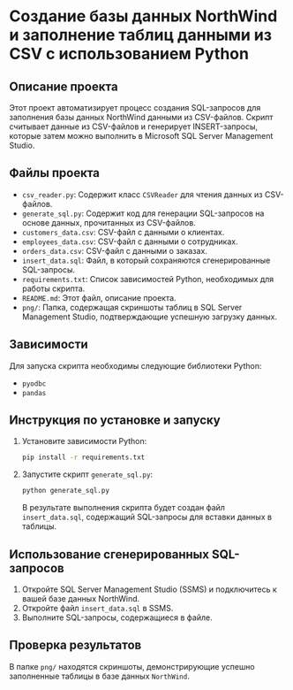 # Создание базы данных NorthWind и заполнение таблиц данными из CSV с использованием Python

## Описание проекта

Этот проект автоматизирует процесс создания SQL-запросов для заполнения базы данных NorthWind данными из CSV-файлов. Скрипт считывает данные из CSV-файлов и генерирует INSERT-запросы, которые затем можно выполнить в Microsoft SQL Server Management Studio.

## Файлы проекта

*   `csv_reader.py`: Содержит класс `CSVReader` для чтения данных из CSV-файлов.
*   `generate_sql.py`: Содержит код для генерации SQL-запросов на основе данных, прочитанных из CSV-файлов.
*   `customers_data.csv`: CSV-файл с данными о клиентах.
*   `employees_data.csv`: CSV-файл с данными о сотрудниках.
*   `orders_data.csv`: CSV-файл с данными о заказах.
*   `insert_data.sql`: Файл, в который сохраняются сгенерированные SQL-запросы.
*   `requirements.txt`: Список зависимостей Python, необходимых для работы скрипта.
*   `README.md`: Этот файл, описание проекта.
*   `png/`: Папка, содержащая скриншоты таблиц в SQL Server Management Studio, подтверждающие успешную загрузку данных.

## Зависимости

Для запуска скрипта необходимы следующие библиотеки Python:

*   `pyodbc`
*   `pandas`

## Инструкция по установке и запуску

1.  Установите зависимости Python:

    ```bash
    pip install -r requirements.txt
    ```

2.  Запустите скрипт `generate_sql.py`:

    ```bash
    python generate_sql.py
    ```

    В результате выполнения скрипта будет создан файл `insert_data.sql`, содержащий SQL-запросы для вставки данных в таблицы.

## Использование сгенерированных SQL-запросов

1.  Откройте SQL Server Management Studio (SSMS) и подключитесь к вашей базе данных NorthWind.
2.  Откройте файл `insert_data.sql` в SSMS.
3.  Выполните SQL-запросы, содержащиеся в файле.

## Проверка результатов

В папке `png/` находятся скриншоты, демонстрирующие успешно заполненные таблицы в базе данных `NorthWind`.